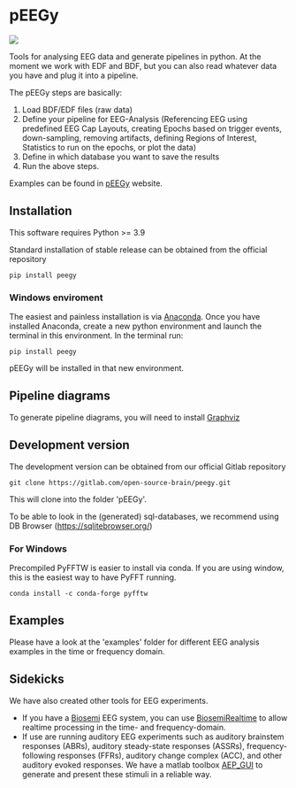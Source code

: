 # pEEGy
![](doc/img/peegy.png)

Tools for analysing EEG data and generate pipelines in python. 
At the moment we work with EDF and BDF, but you can also read whatever data you have and plug it into a pipeline.

The pEEGy steps are basically:
1) Load BDF/EDF files (raw data)
2) Define your pipeline for EEG-Analysis (Referencing EEG using predefined EEG Cap Layouts,
 creating Epochs based on trigger events, down-sampling, removing artifacts, defining Regions
 of Interest, Statistics to run on the epochs, or plot the data)
3) Define in which database you want to save the results
4) Run the above steps.

Examples can be found in [pEEGy](https://open-source-brain.gitlab.io/peegy/) website. 

## Installation
This software requires Python >= 3.9

Standard installation of stable release can be obtained from the official repository 
```commandline
pip install peegy
```
### Windows enviroment
The easiest and painless installation is via [Anaconda](https://www.anaconda.com/products/distribution).
Once you have installed Anaconda, create a new python environment and launch the terminal in this environment.
In the terminal run: 
```commandline
pip install peegy
```
pEEGy will be installed in that new environment. 


## Pipeline diagrams
To generate pipeline diagrams, you will need to install [Graphviz](https://graphviz.org/download/)

## Development version
The development version can be obtained from our official Gitlab repository 

```commandline
git clone https://gitlab.com/open-source-brain/peegy.git
```

This will clone into the folder 'pEEGy'.

To be able to look in the (generated) sql-databases, we recommend using DB Browser (https://sqlitebrowser.org/)

### For Windows

Precompiled PyFFTW is easier to install via conda.
If you are using window, this is the easiest way to have PyFFT running.

```commandline
conda install -c conda-forge pyfftw
```

## Examples
Please have a look at the 'examples' folder for different EEG analysis examples in the time or frequency domain.

## Sidekicks 
We have also created other tools for EEG experiments. 
- If you have a [Biosemi](https://www.biosemi.com/) EEG system, you can use [BiosemiRealtime](https://gitlab.com/jundurraga/biosemi_real_time) 
to allow realtime processing in the time- and frequency-domain.
- If use are running auditory EEG experiments such as auditory brainstem responses (ABRs), auditory steady-state 
responses (ASSRs), frequency-following responses (FFRs), auditory change complex (ACC), and other auditory evoked
responses. We have a matlab toolbox [AEP_GUI](https://gitlab.com/jundurraga/ucl-matlab) to generate and present 
these stimuli in a reliable way. 
